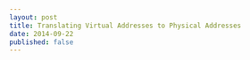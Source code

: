 ```yaml
---
layout: post
title: Translating Virtual Addresses to Physical Addresses
date: 2014-09-22
published: false
---
```

